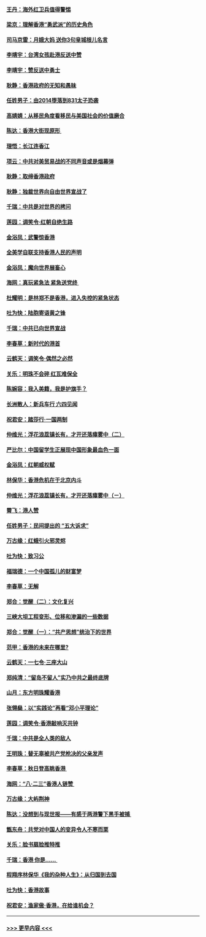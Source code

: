 #### [王丹：海外红卫兵值得警惕](../pages/nsc993/n11498138.md?t=09042222) 
#### [梁京：理解香港“勇武派”的历史角色](../pages/nsc993/n11498006.md?t=09042222) 
#### [司马京雷：月娥大妈  送你3句皇城根儿名言](../pages/nsc993/n11497885.md?t=09042222) 
#### [李靖宇：台湾女孩赴港反送中赞](../pages/nsc993/n11497721.md?t=09042222) 
#### [李靖宇：赞反送中勇士](../pages/nsc993/n11497452.md?t=09042222) 
#### [耿静：香港政府的无知和愚昧](../pages/nsc993/n11494238.md?t=09042222) 
#### [任姓男子：由2014堕落到831太子恐袭](../pages/nsc993/n11496683.md?t=09042222) 
#### [高婧婧：从移民角度看移民与美国社会的价值磨合](../pages/nsc993/n11495757.md?t=09042222) 
#### [陈达：香港大街现原形 ](../pages/nsc993/n11495441.md?t=09042222) 
#### [理悟：长江连香江](../pages/nsc993/n11495377.md?t=09042222) 
#### [项云：中共对美贸易战的不同声音或是烟幕弹](../pages/nsc993/n11494929.md?t=09042222) 
#### [耿静：取缔香港政府](../pages/nsc993/n11494218.md?t=09042222) 
#### [耿静：独裁世界向自由世界宣战了](../pages/nsc993/n11494190.md?t=09042222) 
#### [千瑞：中共是对世界的拷问](../pages/nsc993/n11493021.md?t=09042222) 
#### [莲园：调笑令‧红朝自绝生路](../pages/nsc993/n11493011.md?t=09042222) 
#### [金浴凤：武警惊香港](../pages/nsc993/n11492994.md?t=09042222) 
#### [全美学自联支持香港人民的声明](../pages/nsc993/n11492630.md?t=09042222) 
#### [金浴凤：魔向世界展畜心](../pages/nsc993/n11492599.md?t=09042222) 
#### [海网：真玩紧急法 紧急送党终 ](../pages/nsc993/n11492535.md?t=09042222) 
#### [杜耀明：是林郑不是香港，进入失控的紧急状态](../pages/nsc993/n11491420.md?t=09042222) 
#### [吐为快：陆胞寄语黄之锋](../pages/nsc993/n11491117.md?t=09042222) 
#### [千瑞：中共已向世界宣战](../pages/nsc993/n11490123.md?t=09042222) 
#### [李春草：新时代的港首](../pages/nsc993/n11489864.md?t=09042222) 
#### [云鹤天：调笑令·偶然之必然](../pages/nsc993/n11489701.md?t=09042222) 
#### [关乐：明珠不会碎 红瓦难保全](../pages/nsc993/n11489647.md?t=09042222) 
#### [陈婉容：我入美籍，我是护旗手？](../pages/nsc993/n11487908.md?t=09042222) 
#### [长洲散人：新兵车行 六四见闻](../pages/nsc993/n11487729.md?t=09042222) 
#### [祝君安：踏莎行‧一国两制](../pages/nsc993/n11487699.md?t=09042222) 
#### [仲维光：浮花浪蕊镇长有，才开还落瘴雾中（二）](../pages/nsc993/n11483286.md?t=09042222) 
#### [严比尔：中国留学生正展现中国形象最血色一面](../pages/nsc993/n11485145.md?t=09042222) 
#### [金浴凤：红朝威权赋](../pages/nsc993/n11485191.md?t=09042222) 
#### [林保华：香港危机在于北京内斗](../pages/nsc993/n11484593.md?t=09042222) 
#### [仲维光：浮花浪蕊镇长有，才开还落瘴雾中（ㄧ）](../pages/nsc993/n11483259.md?t=09042222) 
#### [霄飞：港人赞](../pages/nsc993/n11482957.md?t=09042222) 
#### [任姓男子：民间提出的 “五大诉求”](../pages/nsc993/n11482897.md?t=09042222) 
#### [万古缘：红蛾引火邪灵烬](../pages/nsc993/n11482886.md?t=09042222) 
#### [吐为快：致习公](../pages/nsc993/n11482867.md?t=09042222) 
#### [福瑞德：一个中国孤儿的财富梦](../pages/nsc993/n11482817.md?t=09042222) 
#### [李春草：无解](../pages/nsc993/n11482791.md?t=09042222) 
#### [郑合：觉醒（二）：文化复兴](../pages/nsc993/n11478025.md?t=09042222) 
#### [三峡大坝工程变形、位移和渗漏的一些数据](../pages/nsc993/n11478232.md?t=09042222) 
#### [郑合：觉醒（一）：“共产思想”统治下的世界](../pages/nsc993/n11477663.md?t=09042222) 
#### [范甲：香港的未来在哪里?](../pages/nsc993/n11477249.md?t=09042222) 
#### [云鹤天：一七令·三座大山](../pages/nsc993/n11477192.md?t=09042222) 
#### [郑纯清：“留岛不留人”实乃中共之最终底牌](../pages/nsc993/n11476160.md?t=09042222) 
#### [山月：东方明珠耀香港](../pages/nsc993/n11476077.md?t=09042222) 
#### [张翎燊：以“实践论”再看“邓小平理论”](../pages/nsc993/n11475733.md?t=09042222) 
#### [莲园：调笑令‧香港敲响灭共钟](../pages/nsc993/n11475723.md?t=09042222) 
#### [千瑞：中共是全人类的敌人](../pages/nsc993/n11475329.md?t=09042222) 
#### [王明珠：替无辜被共产党枪决的父亲发声](../pages/nsc993/n11474570.md?t=09042222) 
#### [李春草：秋日登高眺香港 ](../pages/nsc993/n11474491.md?t=09042222) 
#### [海网：“八·二三”香港人链赞 ](../pages/nsc993/n11474538.md?t=09042222) 
#### [万古缘：大屿荆神](../pages/nsc993/n11474401.md?t=09042222) 
#### [陈达：没想到与现世报——有感于两港警下黑手被捕 ](../pages/nsc993/n11472557.md?t=09042222) 
#### [甑东舟：共党对中国人的变异令人不寒而栗](../pages/nsc993/n11472496.md?t=09042222) 
#### [关乐：脸书扇脸推特推](../pages/nsc993/n11472488.md?t=09042222) 
#### [千瑞：香港  你是…… ](../pages/nsc993/n11472459.md?t=09042222) 
#### [程翔序林保华《我的杂种人生》：从归国到去国](../pages/nsc993/n11472369.md?t=09042222) 
#### [吐为快：香港故事](../pages/nsc993/n11471931.md?t=09042222) 
#### [祝君安：渔家傲‧香港，在给谁机会？](../pages/nsc993/n11469718.md?t=09042222) 

----
#### [ >>> 更早内容 <<< ](../indexes/nsc993-earlier.md)
